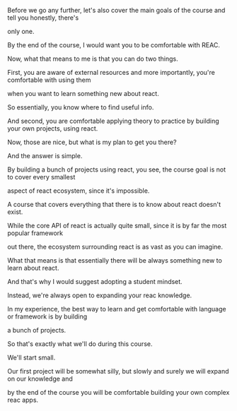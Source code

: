 Before we go any further, let's also cover the main goals of the course and tell you honestly, there's

only one.

By the end of the course, I would want you to be comfortable with REAC.

Now, what that means to me is that you can do two things.

First, you are aware of external resources and more importantly, you're comfortable with using them

when you want to learn something new about react.

So essentially, you know where to find useful info.

And second, you are comfortable applying theory to practice by building your own projects, using react.

Now, those are nice, but what is my plan to get you there?

And the answer is simple.

By building a bunch of projects using react, you see, the course goal is not to cover every smallest

aspect of react ecosystem, since it's impossible.

A course that covers everything that there is to know about react doesn't exist.

While the core API of react is actually quite small, since it is by far the most popular framework

out there, the ecosystem surrounding react is as vast as you can imagine.

What that means is that essentially there will be always something new to learn about react.

And that's why I would suggest adopting a student mindset.

Instead, we're always open to expanding your reac knowledge.

In my experience, the best way to learn and get comfortable with language or framework is by building

a bunch of projects.

So that's exactly what we'll do during this course.

We'll start small.

Our first project will be somewhat silly, but slowly and surely we will expand on our knowledge and

by the end of the course you will be comfortable building your own complex reac apps.

